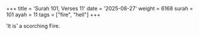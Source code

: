 +++
title = 'Surah 101, Verses 11'
date = '2025-08-27'
weight = 6168
surah = 101
ayah = 11
tags = ["fire", "hell"]
+++

˹It is˺ a scorching Fire.